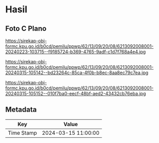 # Hasil

## Foto C Plano

https://sirekap-obj-formc.kpu.go.id/b0cd/pemilu/ppwp/62/13/09/20/08/6213092008001-20240223-103715--f9185724-b369-4765-9adf-c1d7f768a4e4.jpg

https://sirekap-obj-formc.kpu.go.id/b0cd/pemilu/ppwp/62/13/09/20/08/6213092008001-20240315-105142--bd23264c-85ca-4f0b-b8ec-8aa8ec79c7ea.jpg

https://sirekap-obj-formc.kpu.go.id/b0cd/pemilu/ppwp/62/13/09/20/08/6213092008001-20240315-105152--010f7ba0-eecf-48bf-aed2-43432cb76eba.jpg


## Metadata

| Key        | Value               |
| ---------- | ------------------- |
| Time Stamp | 2024-03-15 11:00:00 |



